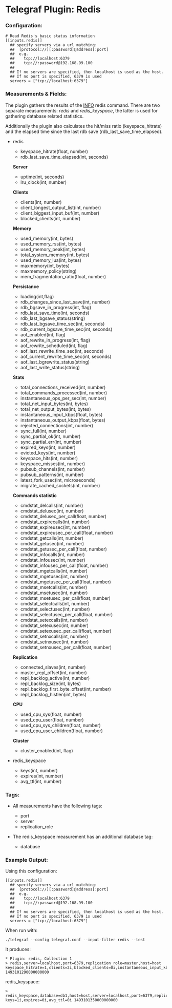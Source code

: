 # Telegraf Plugin: Redis

### Configuration:

```
# Read Redis's basic status information
[[inputs.redis]]
  ## specify servers via a url matching:
  ##  [protocol://][:password]@address[:port]
  ##  e.g.
  ##    tcp://localhost:6379
  ##    tcp://:password@192.168.99.100
  ##
  ## If no servers are specified, then localhost is used as the host.
  ## If no port is specified, 6379 is used
  servers = ["tcp://localhost:6379"]
```

### Measurements & Fields:

The plugin gathers the results of the [INFO](https://redis.io/commands/info) redis command.
There are two separate measurements: _redis_ and _redis\_keyspace_, the latter is used for gathering database related statistics.

Additionally the plugin also calculates the hit/miss ratio (keyspace\_hitrate) and the elapsed time since the last rdb save (rdb\_last\_save\_time\_elapsed).

- redis
    - keyspace_hitrate(float, number)
    - rdb_last_save_time_elapsed(int, seconds)

    **Server**
    - uptime(int, seconds)
    - lru_clock(int, number)

    **Clients**
    - clients(int, number)
    - client_longest_output_list(int, number)
    - client_biggest_input_buf(int, number)
    - blocked_clients(int, number)

    **Memory**
    - used_memory(int, bytes)
    - used_memory_rss(int, bytes)
    - used_memory_peak(int, bytes)
    - total_system_memory(int, bytes)
    - used_memory_lua(int, bytes)
    - maxmemory(int, bytes)
    - maxmemory_policy(string)
    - mem_fragmentation_ratio(float, number)

    **Persistance**
    - loading(int,flag)
    - rdb_changes_since_last_save(int, number)
    - rdb_bgsave_in_progress(int, flag)
    - rdb_last_save_time(int, seconds)
    - rdb_last_bgsave_status(string)
    - rdb_last_bgsave_time_sec(int, seconds)
    - rdb_current_bgsave_time_sec(int, seconds)
    - aof_enabled(int, flag)
    - aof_rewrite_in_progress(int, flag)
    - aof_rewrite_scheduled(int, flag)
    - aof_last_rewrite_time_sec(int, seconds)
    - aof_current_rewrite_time_sec(int, seconds)
    - aof_last_bgrewrite_status(string)
    - aof_last_write_status(string)

    **Stats**
    - total_connections_received(int, number)
    - total_commands_processed(int, number)
    - instantaneous_ops_per_sec(int, number)
    - total_net_input_bytes(int, bytes)
    - total_net_output_bytes(int, bytes)
    - instantaneous_input_kbps(float, bytes)
    - instantaneous_output_kbps(float, bytes)
    - rejected_connections(int, number)
    - sync_full(int, number)
    - sync_partial_ok(int, number)
    - sync_partial_err(int, number)
    - expired_keys(int, number)
    - evicted_keys(int, number)
    - keyspace_hits(int, number)
    - keyspace_misses(int, number)
    - pubsub_channels(int, number)
    - pubsub_patterns(int, number)
    - latest_fork_usec(int, microseconds)
    - migrate_cached_sockets(int, number)

    **Commands statistic**
    - cmdstat_delcalls(int, number)
    - cmdstat_delusec(int, number)
    - cmdstat_delusec_per_call(float, number)
    - cmdstat_expirecalls(int, number)
    - cmdstat_expireusec(int, number)
    - cmdstat_expireusec_per_call(float, number)
    - cmdstat_getcalls(int, number)
    - cmdstat_getusec(int, number)
    - cmdstat_getusec_per_call(float, number)
    - cmdstat_infocalls(int, number)
    - cmdstat_infousec(int, number)
    - cmdstat_infousec_per_call(float, number)
    - cmdstat_mgetcalls(int, number)
    - cmdstat_mgetusec(int, number)
    - cmdstat_mgetusec_per_call(float, number)
    - cmdstat_msetcalls(int, number)
    - cmdstat_msetusec(int, number)
    - cmdstat_msetusec_per_call(float, number)
    - cmdstat_selectcalls(int, number)
    - cmdstat_selectusec(int, number)
    - cmdstat_selectusec_per_call(float, number)
    - cmdstat_setexcalls(int, number)
    - cmdstat_setexusec(int, number)
    - cmdstat_setexusec_per_call(float, number)
    - cmdstat_setnxcalls(int, number)
    - cmdstat_setnxusec(int, number)
    - cmdstat_setnxusec_per_call(float, number)

    **Replication**
    - connected_slaves(int, number)
    - master_repl_offset(int, number)
    - repl_backlog_active(int, number)
    - repl_backlog_size(int, bytes)
    - repl_backlog_first_byte_offset(int, number)
    - repl_backlog_histlen(int, bytes)

    **CPU**
    - used_cpu_sys(float, number)
    - used_cpu_user(float, number)
    - used_cpu_sys_children(float, number)
    - used_cpu_user_children(float, number)

    **Cluster**
    - cluster_enabled(int, flag)

- redis_keyspace
    - keys(int, number)
    - expires(int, number)
    - avg_ttl(int, number)

### Tags:

- All measurements have the following tags:
    - port
    - server
    - replication_role

- The redis_keyspace measurement has an additional database tag:
    - database

### Example Output:

Using this configuration:
```
[[inputs.redis]]
  ## specify servers via a url matching:
  ##  [protocol://][:password]@address[:port]
  ##  e.g.
  ##    tcp://localhost:6379
  ##    tcp://:password@192.168.99.100
  ##
  ## If no servers are specified, then localhost is used as the host.
  ## If no port is specified, 6379 is used
  servers = ["tcp://localhost:6379"]
```

When run with:
```
./telegraf --config telegraf.conf --input-filter redis --test
```

It produces:
```
* Plugin: redis, Collection 1
> redis,server=localhost,port=6379,replication_role=master,host=host keyspace_hitrate=1,clients=2i,blocked_clients=0i,instantaneous_input_kbps=0,sync_full=0i,pubsub_channels=0i,pubsub_patterns=0i,total_net_output_bytes=6659253i,used_memory=842448i,total_system_memory=8351916032i,aof_current_rewrite_time_sec=-1i,rdb_changes_since_last_save=0i,sync_partial_err=0i,latest_fork_usec=508i,instantaneous_output_kbps=0,expired_keys=0i,used_memory_peak=843416i,aof_rewrite_in_progress=0i,aof_last_bgrewrite_status="ok",migrate_cached_sockets=0i,connected_slaves=0i,maxmemory_policy="noeviction",aof_rewrite_scheduled=0i,total_net_input_bytes=3125i,used_memory_rss=9564160i,repl_backlog_histlen=0i,rdb_last_bgsave_status="ok",aof_last_rewrite_time_sec=-1i,keyspace_misses=0i,client_biggest_input_buf=5i,used_cpu_user=1.33,maxmemory=0i,rdb_current_bgsave_time_sec=-1i,total_commands_processed=271i,repl_backlog_size=1048576i,used_cpu_sys=3,uptime=2822i,lru_clock=16706281i,used_memory_lua=37888i,rejected_connections=0i,sync_partial_ok=0i,evicted_keys=0i,rdb_last_save_time_elapsed=1922i,rdb_last_save_time=1493099368i,instantaneous_ops_per_sec=0i,used_cpu_user_children=0,client_longest_output_list=0i,master_repl_offset=0i,repl_backlog_active=0i,keyspace_hits=2i,used_cpu_sys_children=0,cluster_enabled=0i,rdb_last_bgsave_time_sec=0i,aof_last_write_status="ok",total_connections_received=263i,aof_enabled=0i,repl_backlog_first_byte_offset=0i,mem_fragmentation_ratio=11.35,loading=0i,rdb_bgsave_in_progress=0i 1493101290000000000
```

redis_keyspace:
```
> redis_keyspace,database=db1,host=host,server=localhost,port=6379,replication_role=master keys=1i,expires=0i,avg_ttl=0i 1493101350000000000
```
